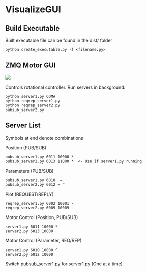 # VisualizeGUI

## Build Executable
Built executable file can be found in the dist/ folder
```
python create_executable.py -f <filename.py>
```

## ZMQ Motor GUI
![](/doc/example.gif)

Controls rotational controller. Run servers in background:
```
python server1.py COM#
python reqrep_server1.py
python reqrep_server2.py
pubsub_server2.py
```

## Server List
Symbols at end denote combinations

Position (PUB/SUB)
```
pubsub_server1.py 6011 10000 *
pubsub_server2.py 6013 11000 *  <- Use if server1.py running
```

Parameters (PUB/SUB)
```
pubsub_server1.py 6010  =
pubsub_server2.py 6012 = ^
```

Plot (REQUEST/REPLY)
```
reqrep_server1.py 6002 10001 -
reqrep_server2.py 6009 10009 -
```

Motor Control (Position, PUB/SUB)
```
server1.py 6011 10000 *
server2.py 6013 10000
```

Motor Control (Parameter, REQ/REP)
```
server1.py 6010 10000 ^
server2.py 6012 10000
```

Switch pubsub_server1.py for server1.py (One at a time)

